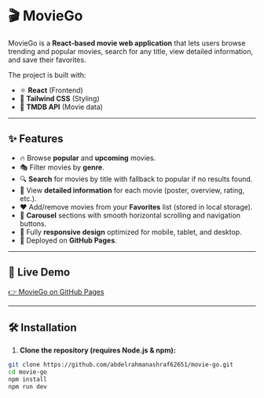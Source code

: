 # 🎬 MovieGo  

MovieGo is a **React-based movie web application** that lets users browse trending and popular movies, search for any title, view detailed information, and save their favorites.  

The project is built with:  
- ⚛️ **React** (Frontend)  
- 🎨 **Tailwind CSS** (Styling)  
- 🎥 **TMDB API** (Movie data)  

---

## ✨ Features  

- 🔥 Browse **popular** and **upcoming** movies.  
- 🎭 Filter movies by **genre**.  
- 🔍 **Search** for movies by title with fallback to popular if no results found.  
- 📖 View **detailed information** for each movie (poster, overview, rating, etc.).  
- ❤️ Add/remove movies from your **Favorites** list (stored in local storage).  
- 🎡 **Carousel** sections with smooth horizontal scrolling and navigation buttons.  
- 📱 Fully **responsive design** optimized for mobile, tablet, and desktop.  
- 🚀 Deployed on **GitHub Pages**.  

---

## 🚀 Live Demo  

[👉 MovieGo on GitHub Pages](https://abdelrahmanashraf62651.github.io/movie-go/)  

---

## 🛠 Installation  

1. **Clone the repository (requires Node.js & npm):**  

```bash
git clone https://github.com/abdelrahmanashraf62651/movie-go.git
cd movie-go
npm install
npm run dev
